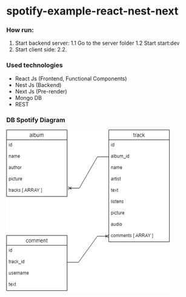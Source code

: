 # spotify-example-react-nest-next

### How run:

1. Start backend server:
   1.1 Go to the server folder
   1.2 Start start:dev
2. Start client side:
   2.2.

### Used technologies

* React Js (Frontend, Functional Components)
* Nest Js (Backend)
* Next Js (Pre-render)
* Mongo DB
* REST

### DB Spotify Diagram

![Diagram](helpers/pictures/Spotify%20Diagram.drawio.png)

